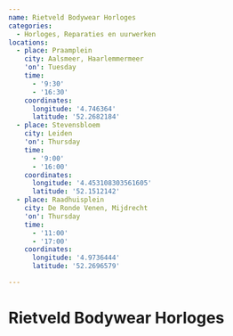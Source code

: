```yaml
---
name: Rietveld Bodywear Horloges
categories:
  - Horloges, Reparaties en uurwerken
locations:
  - place: Praamplein
    city: Aalsmeer, Haarlemmermeer
    'on': Tuesday
    time:
      - '9:30'
      - '16:30'
    coordinates:
      longitude: '4.746364'
      latitude: '52.2682184'
  - place: Stevensbloem
    city: Leiden
    'on': Thursday
    time:
      - '9:00'
      - '16:00'
    coordinates:
      longitude: '4.453108303561605'
      latitude: '52.1512142'
  - place: Raadhuisplein
    city: De Ronde Venen, Mijdrecht
    'on': Thursday
    time:
      - '11:00'
      - '17:00'
    coordinates:
      longitude: '4.9736444'
      latitude: '52.2696579'

---
```


# Rietveld Bodywear Horloges

